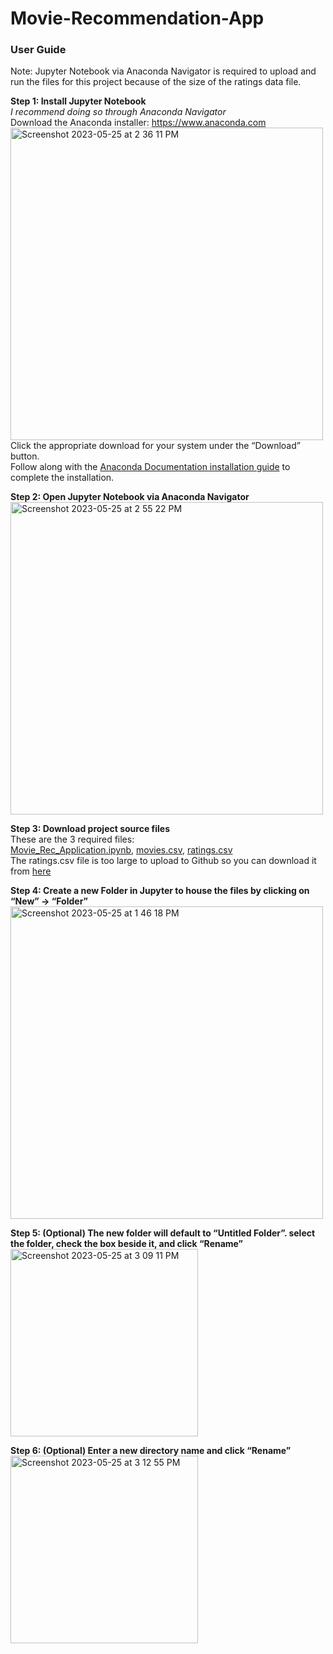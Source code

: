 # Movie-Recommendation-App

<h3>User Guide</h3>

Note: Jupyter Notebook via Anaconda Navigator is required to upload and run the files for this project because of the size of the ratings data file.

<b>Step 1: Install Jupyter Notebook</b><br>
<em>I recommend doing so through Anaconda Navigator</em><br>
Download the Anaconda installer: https://www.anaconda.com<br> 
<img width="500" alt="Screenshot 2023-05-25 at 2 36 11 PM" src="https://github.com/lokiidokii/Movie-Recommendation-App/assets/39343886/a8e0cf4e-5022-4799-b95e-386127c5cccf"><br>
Click the appropriate download for your system under the “Download” button.<br> 
Follow along with the <a href="https://docs.anaconda.com/free/anaconda/install/windows/">Anaconda Documentation installation guide</a> to complete the installation.<br>

<b>Step 2: Open Jupyter Notebook via Anaconda Navigator</b><br>
<img width="500" alt="Screenshot 2023-05-25 at 2 55 22 PM" src="https://github.com/lokiidokii/Movie-Recommendation-App/assets/39343886/8a263285-64ce-4fc1-a961-6be3edfdec22">

<b>Step 3: Download project source files</b><br>
These are the 3 required files: <br>
<a href="https://github.com/lokiidokii/Movie-Recommendation-App/blob/main/Movie_Rec_Application.ipynb"> Movie_Rec_Application.ipynb</a>,
<a href="https://github.com/lokiidokii/Movie-Recommendation-App/blob/main/movies.csv"> movies.csv</a>,
<a href="https://grouplens.org/datasets/movielens/25m/">ratings.csv</a> <br>
The ratings.csv file is too large to upload to Github so you can download it from <a href="https://grouplens.org/datasets/movielens/25m/">here</a>

<b>Step 4: Create a new Folder in Jupyter to house the files by clicking on “New” → “Folder”</b><br>
<img width="500" alt="Screenshot 2023-05-25 at 1 46 18 PM" src="https://github.com/lokiidokii/Movie-Recommendation-App/assets/39343886/336b52c6-0316-4eab-98fe-b50fa00c0a15">

<b>Step 5: (Optional) The new folder will default to “Untitled Folder”. select the folder, check the box beside it, and click “Rename”</b><br>
<img width="300" alt="Screenshot 2023-05-25 at 3 09 11 PM" src="https://github.com/lokiidokii/Movie-Recommendation-App/assets/39343886/a26ac131-49dc-490b-a371-37664d86d8c8">

<b>Step 6: (Optional) Enter a new directory name and click “Rename”</b><br>
<img width="300" alt="Screenshot 2023-05-25 at 3 12 55 PM" src="https://github.com/lokiidokii/Movie-Recommendation-App/assets/39343886/450f329c-31a8-4746-8d9a-f99f70fc1326">



